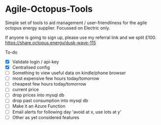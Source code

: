# Agile-Octopus-Tools

Simple set of tools to aid management / user-friendliness for the agile octopus energy supplier. Focussed on Electric only.

If anyone is going to sign up, please use my referral link and we split £100.
https://share.octopus.energy/dusk-wave-115

To-do
- [x] Validate login / api-key
- [x] Centralised config
- [ ] Something to view useful data on kindle/phone browser
- [ ] most expensive few hours today/tomorrow
- [ ] cheapest few hours today/tomorrow
- [ ] current price
- [ ] drop prices into mysql db
- [ ] drop past consumption into mysql db
- [ ] Make it an Azure Function
- [ ] Email alerts for following day 'avoid at x, use lots at y'
- [ ] Other as yet considered features